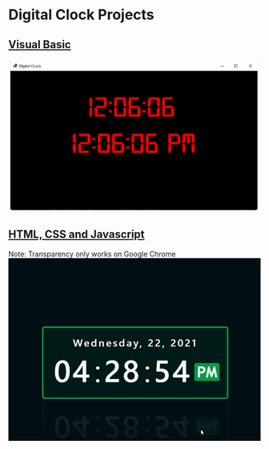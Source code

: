 # Digital Clock Projects
## [Visual Basic](https://github.com/mendenson/Digital_Clock/tree/main/Visual_Basic/Visual_Basic)
![img01](https://github.com/mendenson/Digital_Clock/blob/main/Visual_Basic/dc_vb.png)
## [HTML, CSS and Javascript](https://github.com/mendenson/Digital_Clock/tree/main/HTML_CSS_Javascript)
Note: Transparency only works on Google Chrome
![img02](https://github.com/mendenson/Digital_Clock/blob/main/HTML_CSS_Javascript/Media1_00000.gif)
